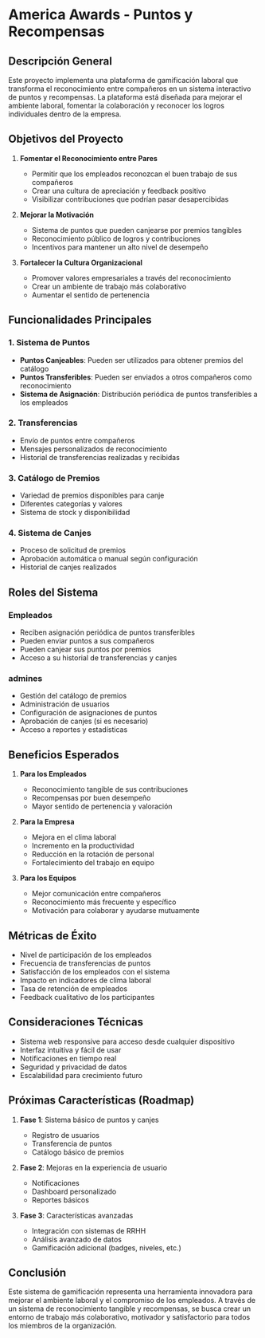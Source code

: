 # America Awards - Puntos y Recompensas

## Descripción General

Este proyecto implementa una plataforma de gamificación laboral que transforma el reconocimiento entre compañeros en un sistema interactivo de puntos y recompensas. La plataforma está diseñada para mejorar el ambiente laboral, fomentar la colaboración y reconocer los logros individuales dentro de la empresa.

## Objetivos del Proyecto

1. **Fomentar el Reconocimiento entre Pares**
   - Permitir que los empleados reconozcan el buen trabajo de sus compañeros
   - Crear una cultura de apreciación y feedback positivo
   - Visibilizar contribuciones que podrían pasar desapercibidas

2. **Mejorar la Motivación**
   - Sistema de puntos que pueden canjearse por premios tangibles
   - Reconocimiento público de logros y contribuciones
   - Incentivos para mantener un alto nivel de desempeño

3. **Fortalecer la Cultura Organizacional**
   - Promover valores empresariales a través del reconocimiento
   - Crear un ambiente de trabajo más colaborativo
   - Aumentar el sentido de pertenencia

## Funcionalidades Principales

### 1. Sistema de Puntos
- **Puntos Canjeables**: Pueden ser utilizados para obtener premios del catálogo
- **Puntos Transferibles**: Pueden ser enviados a otros compañeros como reconocimiento
- **Sistema de Asignación**: Distribución periódica de puntos transferibles a los empleados

### 2. Transferencias
- Envío de puntos entre compañeros
- Mensajes personalizados de reconocimiento
- Historial de transferencias realizadas y recibidas

### 3. Catálogo de Premios
- Variedad de premios disponibles para canje
- Diferentes categorías y valores
- Sistema de stock y disponibilidad

### 4. Sistema de Canjes
- Proceso de solicitud de premios
- Aprobación automática o manual según configuración
- Historial de canjes realizados

## Roles del Sistema

### Empleados
- Reciben asignación periódica de puntos transferibles
- Pueden enviar puntos a sus compañeros
- Pueden canjear sus puntos por premios
- Acceso a su historial de transferencias y canjes

### admines
- Gestión del catálogo de premios
- Administración de usuarios
- Configuración de asignaciones de puntos
- Aprobación de canjes (si es necesario)
- Acceso a reportes y estadísticas

## Beneficios Esperados

1. **Para los Empleados**
   - Reconocimiento tangible de sus contribuciones
   - Recompensas por buen desempeño
   - Mayor sentido de pertenencia y valoración

2. **Para la Empresa**
   - Mejora en el clima laboral
   - Incremento en la productividad
   - Reducción en la rotación de personal
   - Fortalecimiento del trabajo en equipo

3. **Para los Equipos**
   - Mejor comunicación entre compañeros
   - Reconocimiento más frecuente y específico
   - Motivación para colaborar y ayudarse mutuamente

## Métricas de Éxito

- Nivel de participación de los empleados
- Frecuencia de transferencias de puntos
- Satisfacción de los empleados con el sistema
- Impacto en indicadores de clima laboral
- Tasa de retención de empleados
- Feedback cualitativo de los participantes

## Consideraciones Técnicas

- Sistema web responsive para acceso desde cualquier dispositivo
- Interfaz intuitiva y fácil de usar
- Notificaciones en tiempo real
- Seguridad y privacidad de datos
- Escalabilidad para crecimiento futuro

## Próximas Características (Roadmap)

1. **Fase 1**: Sistema básico de puntos y canjes
   - Registro de usuarios
   - Transferencia de puntos
   - Catálogo básico de premios

2. **Fase 2**: Mejoras en la experiencia de usuario
   - Notificaciones
   - Dashboard personalizado
   - Reportes básicos

3. **Fase 3**: Características avanzadas
   - Integración con sistemas de RRHH
   - Análisis avanzado de datos
   - Gamificación adicional (badges, niveles, etc.)

## Conclusión

Este sistema de gamificación representa una herramienta innovadora para mejorar el ambiente laboral y el compromiso de los empleados. A través de un sistema de reconocimiento tangible y recompensas, se busca crear un entorno de trabajo más colaborativo, motivador y satisfactorio para todos los miembros de la organización.
